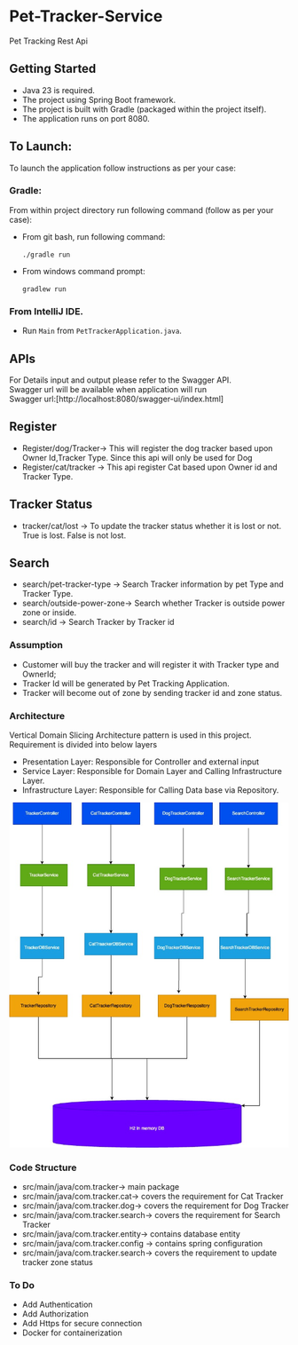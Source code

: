 # Pet-Tracker-Service
Pet Tracking Rest Api

## Getting Started
* Java 23 is required.
* The project using Spring Boot framework.
* The project is built with Gradle (packaged within the project itself).
* The application runs on port 8080.

## To Launch:
To launch the application follow instructions as per your case:

### Gradle:
From within project directory run following command  (follow as per your case):
* From git bash, run following command:

  `./gradle run`
* From windows command prompt:

  `gradlew run`

### From IntelliJ IDE.
* Run `Main` from `PetTrackerApplication.java`.

## APIs
For Details input and output please refer to the Swagger API.</br>
Swagger url will be available when application will  run </br>
Swagger url:[http://localhost:8080/swagger-ui/index.html]
## Register
* Register/dog/Tracker-> This will register the dog tracker based upon Owner Id,Tracker Type. Since this api will only be used for Dog
* Register/cat/tracker -> This api register Cat based upon Owner id and Tracker Type.

## Tracker Status
* tracker/cat/lost -> To update the tracker status whether it is lost or not. True is lost. False is not lost.

## Search
* search/pet-tracker-type -> Search Tracker information by pet Type and Tracker Type.
* search/outside-power-zone-> Search whether Tracker is outside power zone or inside.
* search/id -> Search Tracker by Tracker id

### Assumption
* Customer will buy the tracker and will register it with Tracker type and OwnerId; </br> 
* Tracker Id will be generated by Pet Tracking Application.
* Tracker will become out of zone by sending tracker id and zone status.

### Architecture
Vertical Domain Slicing Architecture pattern is used in this project.
Requirement is divided into below layers
* Presentation Layer: Responsible for Controller and external input
* Service Layer: Responsible for Domain Layer and Calling Infrastructure Layer.
* Infrastructure Layer: Responsible for Calling Data base via Repository.

![Alt text](images/Class_Diagram.jpg)

### Code Structure
* src/main/java/com.tracker-> main package
* src/main/java/com.tracker.cat-> covers the requirement for Cat Tracker
* src/main/java/com.tracker.dog-> covers the requirement for Dog Tracker
* src/main/java/com.tracker.search-> covers the requirement for Search Tracker
* src/main/java/com.tracker.entity-> contains database entity
* src/main/java/com.tracker.config -> contains spring configuration
* src/main/java/com.tracker.search-> covers the requirement to update tracker zone status


### To Do
* Add Authentication
* Add Authorization
* Add Https for secure connection
* Docker for containerization









